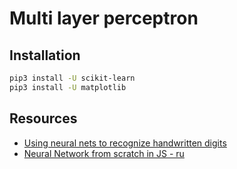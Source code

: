 # Multi layer perceptron

<!-- ![Result](./maximin.png) -->

## Installation
```bash
pip3 install -U scikit-learn
pip3 install -U matplotlib
```

## Resources

- [Using neural nets to recognize handwritten digits](http://neuralnetworksanddeeplearning.com/chap1.html)
- [Neural Network from scratch in JS - ru](https://runkit.com/jabher/neural-network-from-scratch-in-js---ru)


